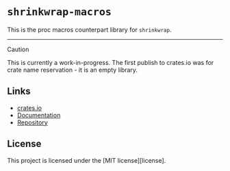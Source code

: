 # `shrinkwrap-macros`

This is the proc macros counterpart library for `shrinkwrap`.

---

> [!CAUTION]
> This is currently a work-in-progress. The first publish to crates.io was for crate name reservation - it is an empty library.

## Links

- [crates.io](https://crates.io/crates/shrinkwrap/)
- [Documentation](https://docs.rs/shrinkwrap/)
- [Repository](https://github.com/kylekingcdn/shrinkwrap-rs)

## License

This project is licensed under the [MIT license][license].
